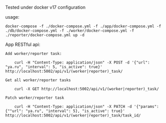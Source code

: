 Tested under docker v17 configuration

usage:

    docker-compose -f ./docker-compose.yml -f ./app/docker-compose.yml -f ./db/docker-compose.yml -f ./worker/docker-compose.yml -f ./reporter/docker-compose.yml up -d


App RESTful api:

    Add worker/reporter task:
    
        curl -H "Content-Type: application/json" -X POST -d '{"url": "ya.ru", "interval": 5, "is_active": true}' http://localhost:5002/api/v1/(worker|reporter)_task/
        
    Get all worker/reporter tasks
    
        curl -X GET http://localhost:5002/api/v1/(worker|reporter)_task/
        
    Patch worker/reporter task
    
        curl -H "Content-Type: application/json" -X PATCH -d '{"params": {""url": "ya.ru", "interval": 5}, "is_active": true}' http://localhost:5002/api/v1/(worker|reporter)_task/task_id/

